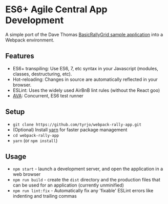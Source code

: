 # ES6+ Agile Central App Development

A simple port of the Dave Thomas [BasicRallyGrid sample application](https://help.rallydev.com/intro-build-apps-videos) into a Webpack environment.

## Features
* ES6+ transpiling: Use ES6, 7, etc syntax in your Javascript (modules, classes, destructuring, etc).
* Hot-reloading: Changes in source are automatically reflected in your browser.
* ESLint: Uses the widely used AirBnB lint rules (without the React goo)
* [AVA](https://github.com/avajs/ava): Concurrent, ES6 test runner

## Setup
* `git clone https://github.com/tyrjo/webpack-rally-app.git`
* (Optional) Install [yarn](https://yarnpkg.com/lang/en/docs/install/) for faster package management
* `cd webpack-rally-app`
* `yarn` (or `npm install`)

## Usage
* `npm start` - launch a development server, and open the application in a web browser
* `npm run build` - create the `dist` directory and the production files that can be used for an application (currently unminified)
* `npm run lint:fix` - Automatically fix any 'fixable' ESLint errors like indenting and trailing commas
